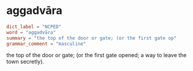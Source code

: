 # aggadvāra

``` toml
dict_label = "NCPED"
word = "aggadvāra"
summary = "the top of the door or gate; (or the first gate op"
grammar_comment = "masculine"
```

the top of the door or gate; (or the first gate opened; a way to leave the town secretly).

